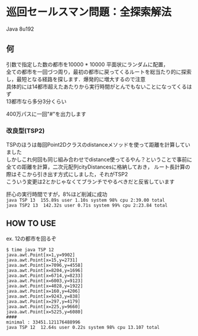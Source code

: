 # 巡回セールスマン問題：全探索解法

Java 8u192

## 何
引数で指定した数の都市を10000 * 10000 平面状にランダムに配置，  
全ての都市を一回づつ周り，最初の都市に戻ってくるルートを総当たり的に探索し，最短となる経路を探します．爆発的に増大するので注意  
具体的には14都市超えたあたりから実行時間がとんでもないことになってくるはず  
13都市なら多分3分くらい  

400万パスに一回"#"を出力します

### 改良型(TSP2)
TSPのほうは毎回Point2Dクラスのdistanceメソッドを使って距離を計算していました  
しかしこれ何回も同じ組み合わせでdistance使ってるやん？ということで事前に全ての距離を計算，二次元配列cityDistancesに格納しておき，
ルート長計算の際はそこから引き出す方式にしました，それがTSP2  
こういう変更は2とかじゃなくてブランチでやるべきだと反省しています  

肝心の実行時間ですが，8%ほど削減に成功  
`java TSP 13  155.89s user 1.10s system 98% cpu 2:39.00 total`  
`java TSP2 13  142.32s user 0.71s system 99% cpu 2:23.84 total`

## HOW TO USE

ex. 12の都市を回るぞ 

```
$ time java TSP 12
java.awt.Point[x=1,y=9902]
java.awt.Point[x=15,y=2731]
java.awt.Point[x=7096,y=4558]
java.awt.Point[x=8204,y=1696]
java.awt.Point[x=6714,y=8233]
java.awt.Point[x=6003,y=9123]
java.awt.Point[x=4028,y=1922]
java.awt.Point[x=160,y=4206]
java.awt.Point[x=9243,y=838]
java.awt.Point[x=297,y=4179]
java.awt.Point[x=225,y=9660]
java.awt.Point[x=5225,y=6080]
####
minimal : 33451.121176488996
java TSP 12  12.64s user 0.22s system 98% cpu 13.107 total
```
